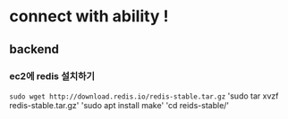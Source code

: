 #  connect with ability !
## backend
### ec2에 redis 설치하기
`sudo wget http://download.redis.io/redis-stable.tar.gz`
'sudo tar xvzf redis-stable.tar.gz'
'sudo apt install make'
'cd reids-stable/'
